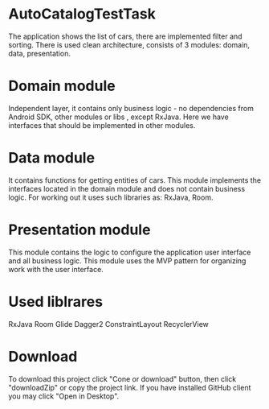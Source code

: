 # AutoCatalogTestTask
The application shows the list of cars, there are implemented filter and sorting. There is used clean architecture, consists of 3 modules: domain, data, presentation.

# Domain module
Independent layer, it contains only business logic - no dependencies from Android SDK, other modules or libs , except RxJava. Here we have interfaces that should be implemented in other modules.

# Data module
It contains functions for getting entities of cars. This module implements the interfaces located in the domain module and does not contain business logic. For working out it uses such libraries as: RxJava, Room.

# Presentation module
This module contains the logic to configure the application user interface and all business logic. This module uses the MVP pattern for organizing work with the user interface.

# Used liblrares
RxJava Room Glide Dagger2 ConstraintLayout RecyclerView

# Download
To download this project click "Cone or download" button, then click "downloadZip" or copy the project link. If you have installed GitHub client you may click "Open in Desktop".
